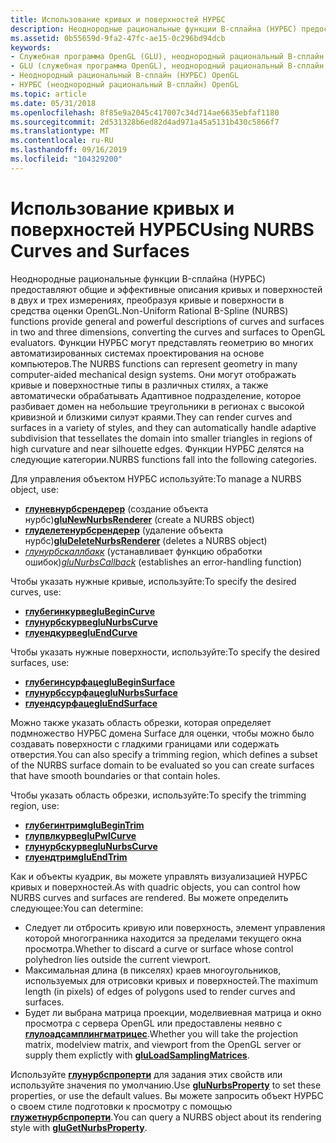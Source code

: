 ```yaml
---
title: Использование кривых и поверхностей НУРБС
description: Неоднородные рациональные функции B-сплайна (НУРБС) предоставляют общие и эффективные описания кривых и поверхностей в двух и трех измерениях, преобразуя кривые и поверхности в средства оценки OpenGL.
ms.assetid: 0b55659d-9fa2-47fc-ae15-0c296bd94dcb
keywords:
- Служебная программа OpenGL (GLU), неоднородный рациональный B-сплайн (НУРБС)
- GLU (служебная программа OpenGL), неоднородный рациональный B-сплайн (НУРБС)
- Неоднородный рациональный B-сплайн (НУРБС) OpenGL
- НУРБС (неоднородный рациональный B-сплайн) OpenGL
ms.topic: article
ms.date: 05/31/2018
ms.openlocfilehash: 8f85e9a2045c417007c34d714ae6635ebfaf1180
ms.sourcegitcommit: 2d531328b6ed82d4ad971a45a5131b430c5866f7
ms.translationtype: MT
ms.contentlocale: ru-RU
ms.lasthandoff: 09/16/2019
ms.locfileid: "104329200"
---
```

# <a name="using-nurbs-curves-and-surfaces"></a><span data-ttu-id="15aff-107">Использование кривых и поверхностей НУРБС</span><span class="sxs-lookup"><span data-stu-id="15aff-107">Using NURBS Curves and Surfaces</span></span>

<span data-ttu-id="15aff-108">Неоднородные рациональные функции B-сплайна (НУРБС) предоставляют общие и эффективные описания кривых и поверхностей в двух и трех измерениях, преобразуя кривые и поверхности в средства оценки OpenGL.</span><span class="sxs-lookup"><span data-stu-id="15aff-108">Non-Uniform Rational B-Spline (NURBS) functions provide general and powerful descriptions of curves and surfaces in two and three dimensions, converting the curves and surfaces to OpenGL evaluators.</span></span> <span data-ttu-id="15aff-109">Функции НУРБС могут представлять геометрию во многих автоматизированных системах проектирования на основе компьютеров.</span><span class="sxs-lookup"><span data-stu-id="15aff-109">The NURBS functions can represent geometry in many computer-aided mechanical design systems.</span></span> <span data-ttu-id="15aff-110">Они могут отображать кривые и поверхностные типы в различных стилях, а также автоматически обрабатывать Адаптивное подразделение, которое разбивает домен на небольшие треугольники в регионах с высокой кривизной и близкими силуэт краями.</span><span class="sxs-lookup"><span data-stu-id="15aff-110">They can render curves and surfaces in a variety of styles, and they can automatically handle adaptive subdivision that tessellates the domain into smaller triangles in regions of high curvature and near silhouette edges.</span></span> <span data-ttu-id="15aff-111">Функции НУРБС делятся на следующие категории.</span><span class="sxs-lookup"><span data-stu-id="15aff-111">NURBS functions fall into the following categories.</span></span>

<span data-ttu-id="15aff-112">Для управления объектом НУРБС используйте:</span><span class="sxs-lookup"><span data-stu-id="15aff-112">To manage a NURBS object, use:</span></span>

-   <span data-ttu-id="15aff-113">[**глуневнурбсрендерер**](glunewnurbsrenderer.md) (создание объекта нурбс)</span><span class="sxs-lookup"><span data-stu-id="15aff-113">[**gluNewNurbsRenderer**](glunewnurbsrenderer.md) (create a NURBS object)</span></span>
-   <span data-ttu-id="15aff-114">[**глуделетенурбсрендерер**](gludeletenurbsrenderer.md) (удаление объекта нурбс)</span><span class="sxs-lookup"><span data-stu-id="15aff-114">[**gluDeleteNurbsRenderer**](gludeletenurbsrenderer.md) (deletes a NURBS object)</span></span>
-   <span data-ttu-id="15aff-115">[*глунурбскаллбакк*](glunurbs.md) (устанавливает функцию обработки ошибок)</span><span class="sxs-lookup"><span data-stu-id="15aff-115">[*gluNurbsCallback*](glunurbs.md) (establishes an error-handling function)</span></span>

<span data-ttu-id="15aff-116">Чтобы указать нужные кривые, используйте:</span><span class="sxs-lookup"><span data-stu-id="15aff-116">To specify the desired curves, use:</span></span>

-   [<span data-ttu-id="15aff-117">**глубегинкурве**</span><span class="sxs-lookup"><span data-stu-id="15aff-117">**gluBeginCurve**</span></span>](glubegincurve.md)
-   [<span data-ttu-id="15aff-118">**глунурбскурве**</span><span class="sxs-lookup"><span data-stu-id="15aff-118">**gluNurbsCurve**</span></span>](glunurbscurve.md)
-   [<span data-ttu-id="15aff-119">**глуендкурве**</span><span class="sxs-lookup"><span data-stu-id="15aff-119">**gluEndCurve**</span></span>](gluendcurve.md)

<span data-ttu-id="15aff-120">Чтобы указать нужные поверхности, используйте:</span><span class="sxs-lookup"><span data-stu-id="15aff-120">To specify the desired surfaces, use:</span></span>

-   [<span data-ttu-id="15aff-121">**глубегинсурфаце**</span><span class="sxs-lookup"><span data-stu-id="15aff-121">**gluBeginSurface**</span></span>](glubeginsurface.md)
-   [<span data-ttu-id="15aff-122">**глунурбссурфаце**</span><span class="sxs-lookup"><span data-stu-id="15aff-122">**gluNurbsSurface**</span></span>](glunurbssurface.md)
-   [<span data-ttu-id="15aff-123">**глуендсурфаце**</span><span class="sxs-lookup"><span data-stu-id="15aff-123">**gluEndSurface**</span></span>](gluendsurface.md)

<span data-ttu-id="15aff-124">Можно также указать область обрезки, которая определяет подмножество НУРБС домена Surface для оценки, чтобы можно было создавать поверхности с гладкими границами или содержать отверстия.</span><span class="sxs-lookup"><span data-stu-id="15aff-124">You can also specify a trimming region, which defines a subset of the NURBS surface domain to be evaluated so you can create surfaces that have smooth boundaries or that contain holes.</span></span>

<span data-ttu-id="15aff-125">Чтобы указать область обрезки, используйте:</span><span class="sxs-lookup"><span data-stu-id="15aff-125">To specify the trimming region, use:</span></span>

-   [<span data-ttu-id="15aff-126">**глубегинтрим**</span><span class="sxs-lookup"><span data-stu-id="15aff-126">**gluBeginTrim**</span></span>](glubegintrim.md)
-   [<span data-ttu-id="15aff-127">**глупвлкурве**</span><span class="sxs-lookup"><span data-stu-id="15aff-127">**gluPwlCurve**</span></span>](glupwlcurve.md)
-   [<span data-ttu-id="15aff-128">**глунурбскурве**</span><span class="sxs-lookup"><span data-stu-id="15aff-128">**gluNurbsCurve**</span></span>](glunurbscurve.md)
-   [<span data-ttu-id="15aff-129">**глуендтрим**</span><span class="sxs-lookup"><span data-stu-id="15aff-129">**gluEndTrim**</span></span>](gluendtrim.md)

<span data-ttu-id="15aff-130">Как и объекты куадрик, вы можете управлять визуализацией НУРБС кривых и поверхностей.</span><span class="sxs-lookup"><span data-stu-id="15aff-130">As with quadric objects, you can control how NURBS curves and surfaces are rendered.</span></span> <span data-ttu-id="15aff-131">Вы можете определить следующее:</span><span class="sxs-lookup"><span data-stu-id="15aff-131">You can determine:</span></span>

-   <span data-ttu-id="15aff-132">Следует ли отбросить кривую или поверхность, элемент управления которой многогранника находится за пределами текущего окна просмотра.</span><span class="sxs-lookup"><span data-stu-id="15aff-132">Whether to discard a curve or surface whose control polyhedron lies outside the current viewport.</span></span>
-   <span data-ttu-id="15aff-133">Максимальная длина (в пикселях) краев многоугольников, используемых для отрисовки кривых и поверхностей.</span><span class="sxs-lookup"><span data-stu-id="15aff-133">The maximum length (in pixels) of edges of polygons used to render curves and surfaces.</span></span>
-   <span data-ttu-id="15aff-134">Будет ли выбрана матрица проекции, моделвиевная матрица и окно просмотра с сервера OpenGL или предоставлены неявно с [**глулоадсамплингматрицес**](gluloadsamplingmatrices.md).</span><span class="sxs-lookup"><span data-stu-id="15aff-134">Whether you will take the projection matrix, modelview matrix, and viewport from the OpenGL server or supply them explictly with [**gluLoadSamplingMatrices**](gluloadsamplingmatrices.md).</span></span>

<span data-ttu-id="15aff-135">Используйте [**глунурбспроперти**](glunurbsproperty.md) для задания этих свойств или используйте значения по умолчанию.</span><span class="sxs-lookup"><span data-stu-id="15aff-135">Use [**gluNurbsProperty**](glunurbsproperty.md) to set these properties, or use the default values.</span></span> <span data-ttu-id="15aff-136">Вы можете запросить объект НУРБС о своем стиле подготовки к просмотру с помощью [**глужетнурбспроперти**](glugetnurbsproperty.md).</span><span class="sxs-lookup"><span data-stu-id="15aff-136">You can query a NURBS object about its rendering style with [**gluGetNurbsProperty**](glugetnurbsproperty.md).</span></span>

 

 




